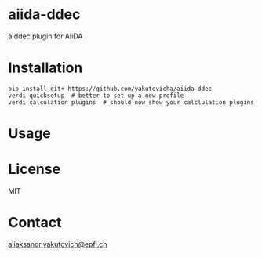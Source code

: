 # aiida-ddec 

a ddec plugin for AiiDA

# Installation

```shell
pip install git+ https://github.com/yakutovicha/aiida-ddec
verdi quicksetup  # better to set up a new profile
verdi calculation plugins  # should now show your calclulation plugins
```

# Usage



# License

MIT

# Contact

aliaksandr.yakutovich@epfl.ch
